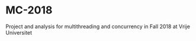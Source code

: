 # MC-2018
Project and analysis for multithreading and concurrency in Fall 2018 at Vrije Universitet
